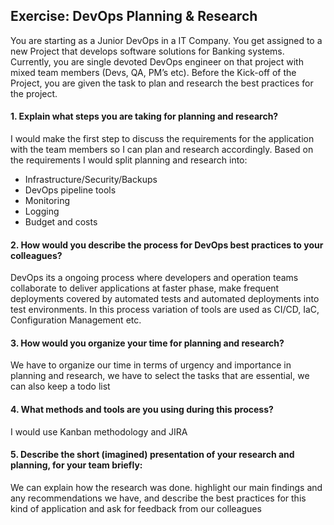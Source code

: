 ## Exercise: DevOps Planning & Research

You are starting as a Junior DevOps in a IT Company. You get assigned to a new Project that develops software solutions for Banking systems. Currently, you are single devoted DevOps engineer on that project with mixed team members (Devs, QA, PM’s etc). Before the Kick-off of the Project, you are given the task to plan and research the best practices for the project.

#### 1. Explain what steps you are taking for planning and research?

I would make the first step to discuss the requirements for the application with the team members so I can plan and research accordingly. Based on the requirements I would split planning and research into:

- Infrastructure/Security/Backups
- DevOps pipeline tools
- Monitoring
- Logging
- Budget and costs

#### 2. How would you describe the process for DevOps best practices to your colleagues?

DevOps its a ongoing process where developers and operation teams collaborate to deliver applications at faster phase, make frequent deployments covered by automated tests and automated deployments into test environments. In this process variation of tools are used as CI/CD, IaC, Configuration Management etc.

#### 3. How would you organize your time for planning and research?

We have to organize our time in terms of urgency and importance in planning and research, we have to select the tasks that are essential, we can also keep a todo list

#### 4. What methods and tools are you using during this process?

I would use Kanban methodology and JIRA

#### 5. Describe the short (imagined) presentation of your research and planning, for your team briefly:

We can explain how the research was done. highlight our main findings and any recommendations we have, and describe the best practices for this kind of application and ask for feedback from our colleagues
